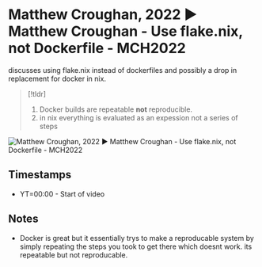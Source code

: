 # Matthew Croughan, 2022 ▶ Matthew Croughan - Use flake.nix, not Dockerfile - MCH2022
discusses using flake.nix instead of dockerfiles and possibly a drop in replacement for docker in nix.

>[!tldr]
>1. Docker builds are repeatable **not** reproducible.
>2. in nix everything is evaluated as an expession not a series of steps

![Matthew Croughan, 2022 ▶ Matthew Croughan - Use flake.nix, not Dockerfile - MCH2022](https://youtu.be/0uixRE8xlbY)

## Timestamps
- YT=00:00 - Start of video

## Notes
- Docker is great but it essentially trys to make a reproducable system by simply repeating the steps you took to get there which doesnt work. its repeatable but not reproducable.